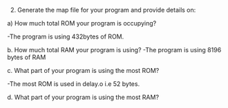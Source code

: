 2) Generate the map file for your program and provide details on:

a) How much total ROM your program is occupying?

-The program is using 432bytes of ROM.


b. How much total RAM your program is using?
-The program is using 8196 bytes of RAM


c. What part of your program is using the most ROM?

-The most ROM is used in delay.o i.e 52 bytes.


d. What part of your program is using the most RAM?
